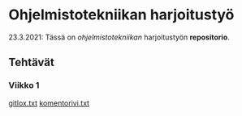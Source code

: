 <h1>Ohjelmistotekniikan harjoitustyö</h1>

23.3.2021: Tässä on *ohjelmistotekniikan* harjoitustyön **repositorio**.


<h2>Tehtävät</h2>
<h3>Viikko 1</h3>

[gitlox.txt](https://github.com/mcdongo/ot-harjoitustyo/blob/master/laskarit/viikko1/gitlog.txt)
[komentorivi.txt](https://github.com/mcdongo/ot-harjoitustyo/blob/master/laskarit/viikko1/komentorivi.txt)
